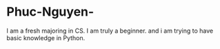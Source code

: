 # Phuc-Nguyen-
I am a fresh majoring in CS. I am truly a beginner. and i am trying to have basic knowledge in Python.
